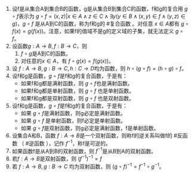 1. 设f是从集合A到集合B的函数，g是从集合B到集合C的函数，f和g的复合用 $g\circ f$表示为 $g\circ f={(x,z)|x\in A\land z\in C\land \exists y(y\in B\land (x,y)\in f\land (y,z)\in g)}$，$g\circ f$ 是从A到C的函数，称为f和g的 #复合函数 。对任意 $x\in A$都有 $g\circ f(x)=g(f(x))$。注意，如果f的值域不是g的定义域的子集，就无法定义 $g\circ f$。
2. 设函数$g:A\to B,f:B\to C$，则
	1. $f\circ g$是A到C的函数。
	2. 对任意的$x\in A$，有 $f\circ g(x)=f(g(x))$。
3. 设 $f:A\to B,g:B\to C, h:C\to D$均为函数，则 $h\circ (g\circ f)=(h\circ g)\circ f$。
4. 设f和g是函数，$g\circ f$是f和g的复合函数，于是有：
	- 如果f和g都是满射函数，则 $g\circ f$也是满射函数。
	- 如果f和g都是单射函数，则 $g\circ f$ 也是单射函数。
	- 如果f和g都是双射函数，则 $g\circ f$ 也是双射函数。
5. 设f和g是函数，$g\circ f$是f和g的复合函数，于是有：
	- 如果 $g\circ f$是满射函数，则g必定是满射函数。
	- 如果 $g\circ f$ 是单射函数，则f必定是单射函数。
	- 如果 $g\circ f$是双射函数，则g必定是满射函数，f是单射函数。
6. 设集合A和B，函数 $f:A\to B$是一个双射函数，则称f的逆关系叫做f的 #反函数 （ #逆函数 ），记作 $f^{-1}$，称f是可逆的。
7. 如果函数f是从A到B的双射函数，则 $f^{-1}$是从B到A的双射函数。
8. 若$f:A\to B$是双射函数，则 $(f^{-1})^{-1}=f$
9. 若 $f:A\to B, g:B\to C$ 均为双射函数，则 $(g\circ f)^{-1}=f^{-1}\circ g^{-1}$。
